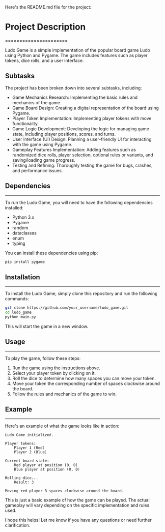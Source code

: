 Here's the README.md file for the project:

# Project Description
======================

Ludo Game is a simple implementation of the popular board game Ludo using Python and Pygame. The game includes features such as player tokens, dice rolls, and a user interface.

## Subtasks

The project has been broken down into several subtasks, including:

*   Game Mechanics Research: Implementing the basic rules and mechanics of the game.
*   Game Board Design: Creating a digital representation of the board using Pygame.
*   Player Token Implementation: Implementing player tokens with move functionality.
*   Game Logic Development: Developing the logic for managing game state, including player positions, scores, and turns.
*   User Interface (UI) Design: Planning a user-friendly UI for interacting with the game using Pygame.
*   Gameplay Features Implementation: Adding features such as randomized dice rolls, player selection, optional rules or variants, and saving/loading game progress.
*   Testing and Refining: Thoroughly testing the game for bugs, crashes, and performance issues.

## Dependencies
------------

To run the Ludo Game, you will need to have the following dependencies installed:

*   Python 3.x
*   Pygame
*   random
*   dataclasses
*   enum
*   typing

You can install these dependencies using pip:
```bash
pip install pygame
```

## Installation
------------

To install the Ludo Game, simply clone this repository and run the following commands:

```bash
git clone https://github.com/your_username/ludo_game.git
cd ludo_game
python main.py
```
This will start the game in a new window.

## Usage
-----

To play the game, follow these steps:

1.  Run the game using the instructions above.
2.  Select your player token by clicking on it.
3.  Roll the dice to determine how many spaces you can move your token.
4.  Move your token the corresponding number of spaces clockwise around the board.
5.  Follow the rules and mechanics of the game to win.

## Example
--------

Here's an example of what the game looks like in action:

```
Ludo Game initialized.

Player tokens:
    Player 1 (Red)
    Player 2 (Blue)

Current board state:
    Red player at position (0, 0)
    Blue player at position (0, 0)

Rolling dice...
    Result: 3

Moving red player 3 spaces clockwise around the board.
```
This is just a basic example of how the game can be played. The actual gameplay will vary depending on the specific implementation and rules used.

I hope this helps! Let me know if you have any questions or need further clarification.